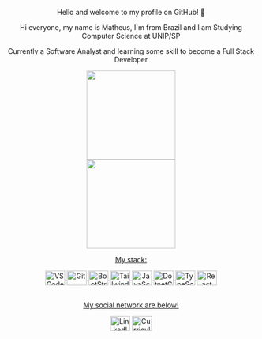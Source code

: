   
 <p align="center">Hello and welcome to my profile on GitHub! 👋</p>
  <p align="center"">Hi everyone, my name is Matheus, I`m from Brazil and I am Studying Computer Science at UNIP/SP</p>
  <p align="center"">Currently a Software Analyst and learning some skill to become a Full Stack Developer</p>
  
 <div align="center">
   <a href="https://github.com/matpaulo">
   <img height="180em" src="https://github-readme-stats.vercel.app/api?username=matpaulo&show_icons=true&theme=tokyonight&include_all_commits=true&count_private=true"/><br>
   <img height="180em" src="https://github-readme-stats.vercel.app/api/top-langs/?username=matpaulo&layout=compact&langs_count=6&theme=tokyonight"/>
</div>

<p align="center">My stack:</p>
<div style="display: inline_block"  align="center">
  <img align="center" alt="VSCode" height="30" width="40" src="https://cdn.jsdelivr.net/gh/devicons/devicon/icons/vscode/vscode-original.svg">
  <img align="center" alt="Git" height="30" width="40" src="https://cdn.jsdelivr.net/gh/devicons/devicon/icons/git/git-original.svg">
  <img align="center" alt="BootStrap" height="30" width="40"src="https://cdn.jsdelivr.net/gh/devicons/devicon@latest/icons/bootstrap/bootstrap-original.svg" />
  <img align="center" alt="Tailwindcss" height="30" width="40" src="https://cdn.jsdelivr.net/gh/devicons/devicon@latest/icons/tailwindcss/tailwindcss-original.svg">
  <img align="center" alt="JavaScript" height="30" width="40" src="https://cdn.jsdelivr.net/gh/devicons/devicon/icons/javascript/javascript-plain.svg">
  <img align="center" alt="DotnetCore" height="30" width="40" src="https://cdn.jsdelivr.net/gh/devicons/devicon@latest/icons/dotnetcore/dotnetcore-original.svg"> 
  <img align="center" alt="TypeScript" height="30" width="40" src="https://cdn.jsdelivr.net/gh/devicons/devicon@latest/icons/typescript/typescript-original.svg">
  <img align="center" alt="React" height="30" width="40" src="https://cdn.jsdelivr.net/gh/devicons/devicon/icons/react/react-original.svg"> 
</div><br>

<p align="center">My social network are below!</p>
<div align="center"> 
  <a href="https://www.linkedin.com/in/matheus-paulo-291828210" target="_blank"><img src="https://cdn.jsdelivr.net/gh/devicons/devicon@latest/icons/linkedin/linkedin-original.svg" align="center" alt="LinkedIn" height="30" width="40"></a>
  <a href="https://docs.google.com/document/d/1-3iIwgKjMjqMh-DCO9nX_dDnduhGLFg2oNl0mCutsOM/edit?usp=sharing" target="_blank"><img src="https://cdn.jsdelivr.net/gh/devicons/devicon@latest/icons/safari/safari-original.svg"  align="center" alt="Curriculo" height="30" width="40"></a>
</div>
